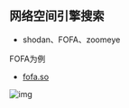 ## 网络空间引擎搜索

- shodan、FOFA、zoomeye

FOFA为例

- [fofa.so](https://fofa.so/)

![img](https://qftm.github.io/Information_Collection_Handbook/port_info/search_engine/1594459-20200119142808985-1292014262.png)

